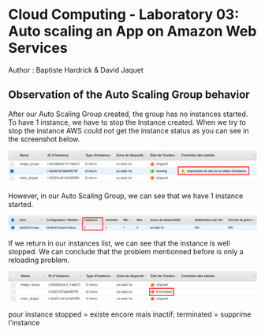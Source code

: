 # Cloud Computing - Laboratory 03: Auto scaling an App on Amazon Web Services

Author : Baptiste Hardrick & David Jaquet

## Observation of the Auto Scaling Group behavior

After our Auto Scaling Group created, the group has no instances started. To have 1 instance, we have to stop the Instance created. When we try to stop the instance AWS could not get the instance status as you can see in the screenshot below.

![Bug during the stop of the instance](./assets/BugDuringStopped.png)

However, in our Auto Scaling Group, we can see that we have 1 instance started.

![1 instance is started](./assets/AfterStopAsked.png)

If we return in our instances list, we can see that the instance is well stopped. We can conclude that the problem mentionned before is only a reloading problem.

![Instance terminated](./assets/InstanceStopped.png)

pour instance stopped = existe encore mais inactif; terminated = supprime l'instance